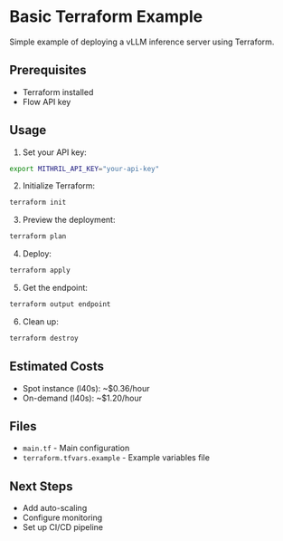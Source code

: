 # Basic Terraform Example

Simple example of deploying a vLLM inference server using Terraform.

## Prerequisites

- Terraform installed
- Flow API key

## Usage

1. Set your API key:
```bash
export MITHRIL_API_KEY="your-api-key"
```

2. Initialize Terraform:
```bash
terraform init
```

3. Preview the deployment:
```bash
terraform plan
```

4. Deploy:
```bash
terraform apply
```

5. Get the endpoint:
```bash
terraform output endpoint
```

6. Clean up:
```bash
terraform destroy
```

## Estimated Costs

- Spot instance (l40s): ~$0.36/hour
- On-demand (l40s): ~$1.20/hour

## Files

- `main.tf` - Main configuration
- `terraform.tfvars.example` - Example variables file

## Next Steps

- Add auto-scaling
- Configure monitoring
- Set up CI/CD pipeline
